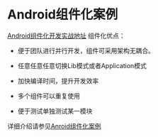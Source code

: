 # Android组件化案例

[Android组件化开发实战地址](http://www.jikexueyuan.com/zhiye/course/84.html?type=18)
组件化优点：
-  便于团队进行并行开发，组件可采用架构无耦合。
 
-  任意任意任意切换Lib模式或者Application模式

-   加快编译时间，提升开发效率

-  多个组件可以重复使用

-  便于测试单独测试某一模块


详细介绍请参见[Anroid组件化案例](http://blog.csdn.net/asddavid/article/details/54599688)
